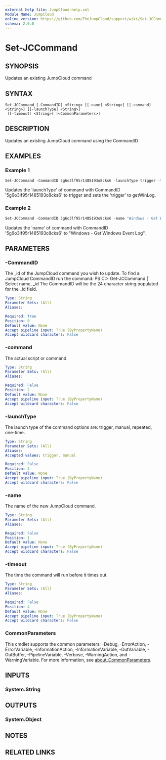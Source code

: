 ```yaml
---
external help file: JumpCloud-help.xml
Module Name: JumpCloud
online version: https://github.com/TheJumpCloud/support/wiki/Set-JCCommand
schema: 2.0.0
---
```


# Set-JCCommand

## SYNOPSIS
Updates an existing JumpCloud command

## SYNTAX

```
Set-JCCommand [-CommandID] <String> [[-name] <String>] [[-command] <String>] [[-launchType] <String>]
 [[-timeout] <String>] [<CommonParameters>]
```

## DESCRIPTION
Updates an existing JumpCloud command using the CommandID

## EXAMPLES

### Example 1
```powershell
Set-JCCommand -CommandID 5g6o3lf95r1485193o8cks6 -launchType trigger -trigger getWinLog
```

Updates the 'launchType' of command with CommandID '5g6o3lf95r1485193o8cks6' to trigger and sets the 'trigger' to getWinLog.

### Example 2
```powershell
Set-JCCommand -CommandID 5g6o3lf95r1485193o8cks6 -name "Windows - Get Windows Event Log"
```

Updates the 'name' of command with CommandID '5g6o3lf95r1485193o8cks6' to "Windows - Get Windows Event Log".

## PARAMETERS

### -CommandID
The _id of the JumpCloud command you wish to update.
To find a JumpCloud CommandID run the command:
PS C:\> Get-JCCommand | Select name, _id
The CommandID will be the 24 character string populated for the _id field.

```yaml
Type: String
Parameter Sets: (All)
Aliases:

Required: True
Position: 0
Default value: None
Accept pipeline input: True (ByPropertyName)
Accept wildcard characters: False
```

### -command
The actual script or command.

```yaml
Type: String
Parameter Sets: (All)
Aliases:

Required: False
Position: 2
Default value: None
Accept pipeline input: True (ByPropertyName)
Accept wildcard characters: False
```

### -launchType
The launch type of the command options are: trigger, manual, repeated, one-time.

```yaml
Type: String
Parameter Sets: (All)
Aliases:
Accepted values: trigger, manual

Required: False
Position: 3
Default value: None
Accept pipeline input: True (ByPropertyName)
Accept wildcard characters: False
```

### -name
The name of the new JumpCloud command.

```yaml
Type: String
Parameter Sets: (All)
Aliases:

Required: False
Position: 1
Default value: None
Accept pipeline input: True (ByPropertyName)
Accept wildcard characters: False
```

### -timeout
The time the command will run before it times out.

```yaml
Type: String
Parameter Sets: (All)
Aliases:

Required: False
Position: 4
Default value: None
Accept pipeline input: True (ByPropertyName)
Accept wildcard characters: False
```

### CommonParameters
This cmdlet supports the common parameters: -Debug, -ErrorAction, -ErrorVariable, -InformationAction, -InformationVariable, -OutVariable, -OutBuffer, -PipelineVariable, -Verbose, -WarningAction, and -WarningVariable. For more information, see [about_CommonParameters](http://go.microsoft.com/fwlink/?LinkID=113216).

## INPUTS

### System.String
## OUTPUTS

### System.Object
## NOTES

## RELATED LINKS
